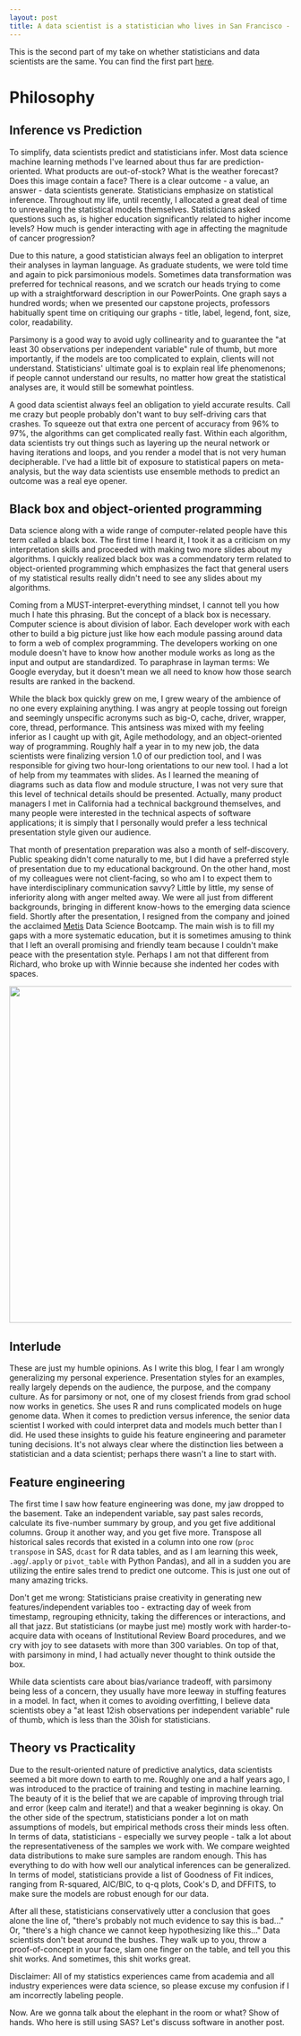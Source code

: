 ```yaml
---
layout: post
title: A data scientist is a statistician who lives in San Francisco - Part II
---
```


This is the second part of my take on whether statisticians and data scientists are the same. You can find the first part [here](2017-4-17-DS-vs-Stats2.md).

# Philosophy

## Inference vs Prediction

To simplify, data scientists predict and statisticians infer. Most data science machine learning methods I've learned about thus far are prediction-oriented. What products are out-of-stock? What is the weather forecast? Does this image contain a face? There is a clear outcome - a value, an answer - data scientists generate. Statisticians emphasize on statistical inference. Throughout my life, until recently, I allocated a great deal of time to unrevealing the statistical models themselves. Statisticians asked questions such as, is higher education significantly related to higher income levels? How much is gender interacting with age in affecting the magnitude of cancer progression?

Due to this nature, a good statistician always feel an obligation to interpret their analyses in layman language. As graduate students, we were told time and again to pick parsimonious models. Sometimes data transformation was preferred for technical reasons, and we scratch our heads trying to come up with a straightforward description in our PowerPoints. One graph says a hundred words; when we presented our capstone projects, professors habitually spent time on critiquing our graphs - title, label, legend, font, size, color, readability.

Parsimony is a good way to avoid ugly collinearity and to guarantee the "at least 30 observations per independent variable" rule of thumb, but more importantly, if the models are too complicated to explain, clients will not understand. Statisticians' ultimate goal is to explain real life phenomenons; if people cannot understand our results, no matter how great the statistical analyses are, it would still be somewhat pointless.  

A good data scientist always feel an obligation to yield accurate results. Call me crazy but people probably don't want to buy self-driving cars that crashes. To squeeze out that extra one percent of accuracy from 96% to 97%, the algorithms can get complicated really fast. Within each algorithm, data scientists try out things such as layering up the neural network or having iterations and loops, and you render a model that is not very human decipherable. I've had a little bit of exposure to statistical papers on meta-analysis, but the way data scientists use ensemble methods to predict an outcome was a real eye opener.

## Black box and object-oriented programming

Data science along with a wide range of computer-related people have this term called a black box. The first time I heard it, I took it as a criticism on my interpretation skills and proceeded with making two more slides about my algorithms. I quickly realized black box was a commendatory term related to object-oriented programming which emphasizes the fact that general users of my statistical results really didn't need to see any slides about my algorithms.

Coming from a MUST-interpret-everything mindset, I cannot tell you how much I hate this phrasing. But the concept of a black box is necessary. Computer science is about division of labor. Each developer work with each other to build a big picture just like how each module passing around data to form a web of complex programming. The developers working on one module doesn't have to know how another module works as long as the input and output are standardized. To paraphrase in layman terms: We Google everyday, but it doesn't mean we all need to know how those search results are ranked in the backend.

While the black box quickly grew on me, I grew weary of the ambience of no one every explaining anything. I was angry at people tossing out foreign and seemingly unspecific acronyms such as big-O, cache, driver, wrapper, core, thread, performance. This antsiness was mixed with my feeling inferior as I caught up with git, Agile methodology, and an object-oriented way of programming. Roughly half a year in to my new job, the data scientists were finalizing version 1.0 of our prediction tool, and I was responsible for giving two hour-long orientations to our new tool. I had a lot of help from my teammates with slides. As I learned the meaning of diagrams such as data flow and module structure, I was not very sure that this level of technical details should be presented. Actually, many product managers I met in California had a technical background themselves, and many people were interested in the technical aspects of software applications; it is simply that I personally would prefer a less technical presentation style given our audience.

That month of presentation preparation was also a month of self-discovery. Public speaking didn't come naturally to me, but I did have a preferred style of presentation due to my educational background. On the other hand, most of my colleagues were not client-facing, so who am I to expect them to have interdisciplinary communication savvy? Little by little, my sense of inferiority along with anger melted away. We were all just from different backgrounds, bringing in different know-hows to the emerging data science field. Shortly after the presentation, I resigned from the company and joined the acclaimed [Metis](https://www.thisismetis.com/) Data Science Bootcamp. The main wish is to fill my gaps with a more systematic education, but it is sometimes amusing to think that I left an overall promising and friendly team because I couldn't make peace with the presentation style. Perhaps I am not that different from Richard, who broke up with Winnie because she indented her codes with spaces.

<div style="text-align:center"><img src="http://i.imgur.com/VUGVNkP.jpg" width="600"></div>

## Interlude

These are just my humble opinions. As I write this blog, I fear I am wrongly generalizing my personal experience. Presentation styles for an examples, really largely depends on the audience, the purpose, and the company culture. As for parsimony or not, one of my closest friends from grad school now works in genetics. She uses R and runs complicated models on huge genome data. When it comes to prediction versus inference, the senior data scientist I worked with could interpret data and models much better than I did. He used these insights to guide his feature engineering and parameter tuning decisions. It's not always clear where the distinction lies between a statistician and a data scientist; perhaps there wasn't a line to start with.

## Feature engineering

The first time I saw how feature engineering was done, my jaw dropped to the basement. Take an independent variable, say past sales records, calculate its  five-number summary by group, and you get five additional columns. Group it another way, and you get five more. Transpose all historical sales records that existed in a column into one row (```proc transpose``` in SAS, ```dcast``` for R data tables, and as I am learning this week, ```.agg```/```.apply``` or ```pivot_table``` with Python Pandas), and all in a sudden you are utilizing the entire sales trend to predict one outcome. This is just one out of many amazing tricks.

Don't get me wrong: Statisticians praise creativity in generating new features/independent variables too - extracting day of week from timestamp, regrouping ethnicity, taking the differences or interactions, and all that jazz. But statisticians (or maybe just me) mostly work with harder-to-acquire data with oceans of Institutional Review Board procedures, and we cry with joy to see datasets with more than 300 variables. On top of that, with parsimony in mind, I had actually never thought to think outside the box.

While data scientists care about bias/variance tradeoff, with parsimony being less of a concern, they usually have more leeway in stuffing features in a model. In fact, when it comes to avoiding overfitting, I believe data scientists obey a "at least 12ish observations per independent variable" rule of thumb, which is less than the 30ish for statisticians.

## Theory vs Practicality

Due to the result-oriented nature of predictive analytics, data scientists seemed a bit more down to earth to me. Roughly one and a half years ago, I was introduced to the practice of training and testing in machine learning. The beauty of it is the belief that we are capable of improving through trial and error (keep calm and iterate!) and that a weaker beginning is okay. On the other side of the spectrum, statisticians ponder a lot on math assumptions of models, but empirical methods cross their minds less often. In terms of data, statisticians - especially we survey people - talk a lot about the representativeness of the samples we work with. We compare weighted data distributions to make sure samples are random enough. This has everything to do with how well our analytical inferences can be generalized. In terms of model, statisticians provide a list of Goodness of Fit indices, ranging from R-squared, AIC/BIC, to q-q plots, Cook's D, and DFFITS, to make sure the models are robust enough for our data.

After all these, statisticians conservatively utter a conclusion that goes alone the line of, "there's probably not much evidence to say this is bad..." Or, "there's a high chance we cannot keep hypothesizing like this..." Data scientists don't beat around the bushes. They walk up to you, throw a proof-of-concept in your face, slam one finger on the table, and tell you this shit works. And sometimes, this shit works great.

Disclaimer: All of my statistics experiences came from academia and all industry experiences were data science, so please excuse my confusion if I am incorrectly labeling people.


Now. Are we gonna talk about the elephant in the room or what? Show of hands. Who here is still using SAS? Let's discuss software in another post.
